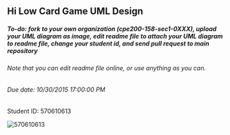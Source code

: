 ## Hi Low Card Game UML Design
##### To-do: fork to your own organization (cpe200-158-sec1-0XXX), upload your UML diagram as image, edit readme file to attach your UML diagram to readme file, change your student id, and send pull request to main repository
###### Note that you can edit readme file online, or use anything as you can.
###### Due date: 10/30/2015 17:00:00 PM

 Student ID: 570610613
 
 ![570610613](https://photos-4.dropbox.com/t/2/AABiBU_W9dPgsL4q3mPzVw0W5xjUJ28w6LHaSMT-jLrmAg/12/98478627/png/32x32/1/_/1/2/AssignHiLowCardGameUML.png/EIeQsUwYsQUgBygH/CgIkP1esIbql_J48JGnKge8xPMDS5a-Okfp7kH-49Wk?size=1024x768&size_mode=2)
